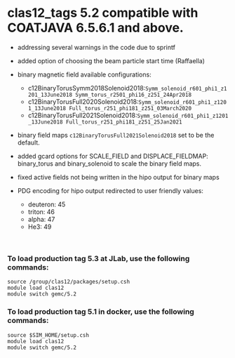 # clas12_tags 5.2 compatible with COATJAVA 6.5.6.1 and above.


- addressing several warnings in the code due to sprintf 
- added option of choosing the beam particle start time (Raffaella) 
- binary magnetic field available configurations: 

  - c12BinaryTorusSymm2018Solenoid2018:`Symm_solenoid_r601_phi1_z1201_13June2018 Symm_torus_r2501_phi16_z251_24Apr2018`
  - c12BinaryTorusFull2020Solenoid2018:`Symm_solenoid_r601_phi1_z1201_13June2018 Full_torus_r251_phi181_z251_03March2020`
  - c12BinaryTorusFull2021Solenoid2018:`Symm_solenoid_r601_phi1_z1201_13June2018 Full_torus_r251_phi181_z251_25Jan2021`

- binary field maps `c12BinaryTorusFull2021Solenoid2018` set to be the default.
- added gcard options for SCALE_FIELD and DISPLACE_FIELDMAP: binary_torus and binary_solenoid to scale the binary field maps.
- fixed active fields not being written in the hipo output for binary maps
- PDG encoding for hipo output redirected to user friendly values: 
  - deuteron: 45
  - triton: 46
  - alpha: 47
  - He3: 49


<br>

### To load production tag 5.3 at JLab, use the following commands:

```
source /group/clas12/packages/setup.csh
module load clas12
module switch gemc/5.2
```

### To load production tag 5.1 in docker, use the following commands:

```
source $SIM_HOME/setup.csh
module load clas12
module switch gemc/5.2
```

<br>
   
